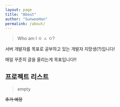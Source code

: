 ```yaml
---
layout: page
title: "About"
author: "SunwooHan"
permalink: /about/
---
```


> Who am I ㅇ ㅅ ㅇ?

서버 개발자를 목표로 공부하고 있는 개발자 지망생(?)입니다!

매일 꾸준히 글을 올리는게 목표입니다!!

## 프로젝트 리스트

> empty

~~추가 예정~~
